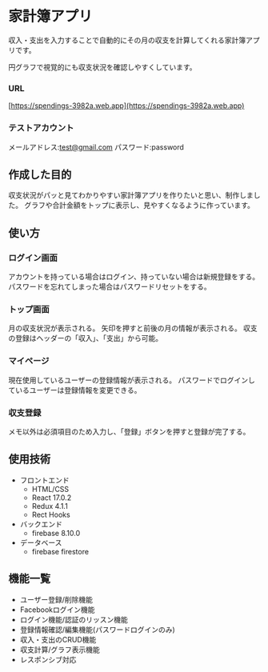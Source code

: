 # 家計簿アプリ

収入・支出を入力することで自動的にその月の収支を計算してくれる家計簿アプリです。

円グラフで視覚的にも収支状況を確認しやすくしています。

### URL

[https://spendings-3982a.web.app](https://spendings-3982a.web.app)

### テストアカウント

メールアドレス:test@gmail.com
パスワード:password

## 作成した目的

収支状況がパッと見てわかりやすい家計簿アプリを作りたいと思い、制作しました。
グラフや合計金額をトップに表示し、見やすくなるように作っています。

## 使い方

### ログイン画面

アカウントを持っている場合はログイン、持っていない場合は新規登録をする。
パスワードを忘れてしまった場合はパスワードリセットをする。

### トップ画面

月の収支状況が表示される。
矢印を押すと前後の月の情報が表示される。
収支の登録はヘッダーの「収入」、「支出」から可能。

### マイページ

現在使用しているユーザーの登録情報が表示される。
パスワードでログインしているユーザーは登録情報を変更できる。

### 収支登録

メモ以外は必須項目のため入力し、「登録」ボタンを押すと登録が完了する。

## 使用技術

- フロントエンド
  - HTML/CSS
  - React 17.0.2
  - Redux 4.1.1
  - Rect Hooks
- バックエンド
  - firebase 8.10.0
- データベース
  - firebase firestore

## 機能一覧

- ユーザー登録/削除機能
- Facebookログイン機能
- ログイン機能/認証のリッスン機能
- 登録情報確認/編集機能(パスワードログインのみ)
- 収入・支出のCRUD機能
- 収支計算/グラフ表示機能
- レスポンシブ対応
